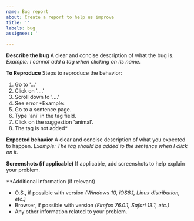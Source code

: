 ```yaml
---
name: Bug report
about: Create a report to help us improve
title: ''
labels: bug
assignees: ''

---
```


**Describe the bug**
A clear and concise description of what the bug is.
*Example: I cannot add a tag when clicking on its name.*

**To Reproduce**
Steps to reproduce the behavior:
1. Go to '...'
2. Click on '....'
3. Scroll down to '....'
4. See error
*Example: 
1. Go to a sentence page.
2. Type 'ani' in the tag field.
3. Click on the suggestion 'animal'.
4. The tag is not added*

**Expected behavior**
A clear and concise description of what you expected to happen.
*Example: The tag should be added to the sentence when I click on it.*

**Screenshots (if applicable)**
If applicable, add screenshots to help explain your problem.

**Additional information (if relevant)
- O.S., if possible with version *(Windows 10, iOS8.1, Linux distribution, etc.)*
- Browser, if possible with version *(Firefox 76.0.1, Safari 13.1, etc.)*
- Any other information related to your problem.
